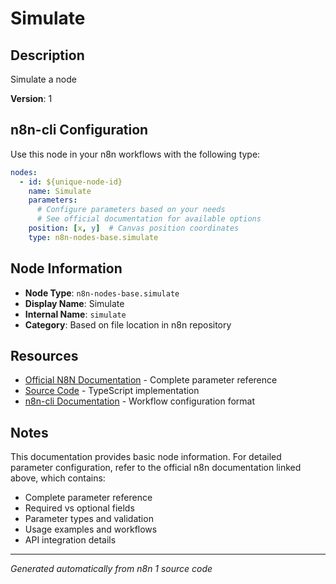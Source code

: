 # Simulate

## Description

Simulate a node

**Version**: 1

## n8n-cli Configuration

Use this node in your n8n workflows with the following type:

```yaml
nodes:
  - id: ${unique-node-id}
    name: Simulate
    parameters:
      # Configure parameters based on your needs
      # See official documentation for available options
    position: [x, y]  # Canvas position coordinates
    type: n8n-nodes-base.simulate
```

## Node Information

- **Node Type**: `n8n-nodes-base.simulate`
- **Display Name**: Simulate
- **Internal Name**: `simulate`
- **Category**: Based on file location in n8n repository

## Resources

- [Official N8N Documentation](https://docs.n8n.io/integrations/builtin/app-nodes/n8n-nodes-base.simulate/) - Complete parameter reference
- [Source Code](https://github.com/n8n-io/n8n/blob/master/packages/nodes-base/nodes/Simulate/Simulate.node.ts) - TypeScript implementation
- [n8n-cli Documentation](https://github.com/edenreich/n8n-cli) - Workflow configuration format

## Notes

This documentation provides basic node information. For detailed parameter configuration, 
refer to the official n8n documentation linked above, which contains:

- Complete parameter reference
- Required vs optional fields
- Parameter types and validation
- Usage examples and workflows
- API integration details

---
*Generated automatically from n8n 1 source code*
